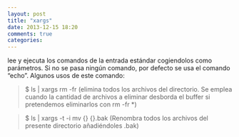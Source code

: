 ```yaml
---
layout: post
title: "xargs"
date: 2013-12-15 18:20
comments: true
categories: 
---
```

lee y ejecuta los comandos de la entrada estándar cogiendolos como parámetros. Si no se pasa ningún comando, por defecto se usa el comando “echo”. Algunos usos de este comando:

>$ ls | xargs rm -fr (elimina todos los archivos del directorio. Se emplea cuando la cantidad de archivos a eliminar desborda el buffer si pretendemos eliminarlos con rm -fr *)

>$ ls | xargs -t -i mv {} {}.bak (Renombra todos los archivos del presente directorio añadiéndoles .bak)

